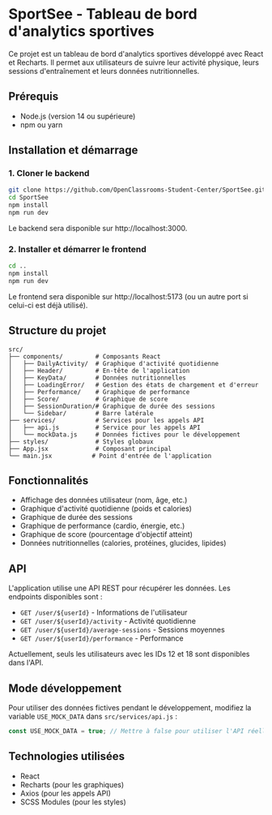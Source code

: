 # SportSee - Tableau de bord d'analytics sportives

Ce projet est un tableau de bord d'analytics sportives développé avec React et Recharts. Il permet aux utilisateurs de suivre leur activité physique, leurs sessions d'entraînement et leurs données nutritionnelles.

## Prérequis

- Node.js (version 14 ou supérieure)
- npm ou yarn

## Installation et démarrage

### 1. Cloner le backend

```bash
git clone https://github.com/OpenClassrooms-Student-Center/SportSee.git
cd SportSee
npm install
npm run dev
```

Le backend sera disponible sur http://localhost:3000.

### 2. Installer et démarrer le frontend

```bash
cd ..
npm install
npm run dev
```

Le frontend sera disponible sur http://localhost:5173 (ou un autre port si celui-ci est déjà utilisé).

## Structure du projet

```
src/
├── components/         # Composants React
│   ├── DailyActivity/  # Graphique d'activité quotidienne
│   ├── Header/         # En-tête de l'application
│   ├── KeyData/        # Données nutritionnelles
│   ├── LoadingError/   # Gestion des états de chargement et d'erreur
│   ├── Performance/    # Graphique de performance
│   ├── Score/          # Graphique de score
│   ├── SessionDuration/# Graphique de durée des sessions
│   └── Sidebar/        # Barre latérale
├── services/           # Services pour les appels API
│   ├── api.js          # Service pour les appels API
│   └── mockData.js     # Données fictives pour le développement
├── styles/             # Styles globaux
├── App.jsx             # Composant principal
└── main.jsx           # Point d'entrée de l'application
```

## Fonctionnalités

- Affichage des données utilisateur (nom, âge, etc.)
- Graphique d'activité quotidienne (poids et calories)
- Graphique de durée des sessions
- Graphique de performance (cardio, énergie, etc.)
- Graphique de score (pourcentage d'objectif atteint)
- Données nutritionnelles (calories, protéines, glucides, lipides)

## API

L'application utilise une API REST pour récupérer les données. Les endpoints disponibles sont :

- `GET /user/${userId}` - Informations de l'utilisateur
- `GET /user/${userId}/activity` - Activité quotidienne
- `GET /user/${userId}/average-sessions` - Sessions moyennes
- `GET /user/${userId}/performance` - Performance

Actuellement, seuls les utilisateurs avec les IDs 12 et 18 sont disponibles dans l'API.

## Mode développement

Pour utiliser des données fictives pendant le développement, modifiez la variable `USE_MOCK_DATA` dans `src/services/api.js` :

```javascript
const USE_MOCK_DATA = true; // Mettre à false pour utiliser l'API réelle
```

## Technologies utilisées

- React
- Recharts (pour les graphiques)
- Axios (pour les appels API)
- SCSS Modules (pour les styles) 